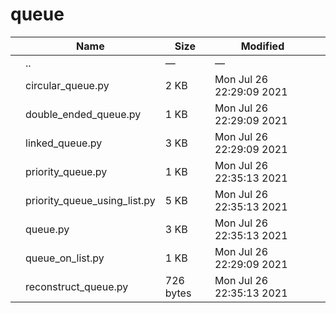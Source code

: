 # queue

<table><thead><tr class="header"><th></th><th>Name</th><th>Size</th><th>Modified</th><th></th></tr></thead><tbody><tr class="odd"><td></td><td><span class="goup">..</span></td><td>—</td><td>—</td><td></td></tr><tr class="even"><td></td><td><span class="name">circular_queue.py</span></td><td>2 KB</td><td>Mon Jul 26 22:29:09 2021</td><td></td></tr><tr class="odd"><td></td><td><span class="name">double_ended_queue.py</span></td><td>1 KB</td><td>Mon Jul 26 22:29:09 2021</td><td></td></tr><tr class="even"><td></td><td><span class="name">linked_queue.py</span></td><td>3 KB</td><td>Mon Jul 26 22:29:09 2021</td><td></td></tr><tr class="odd"><td></td><td><span class="name">priority_queue.py</span></td><td>1 KB</td><td>Mon Jul 26 22:35:13 2021</td><td></td></tr><tr class="even"><td></td><td><span class="name">priority_queue_using_list.py</span></td><td>5 KB</td><td>Mon Jul 26 22:35:13 2021</td><td></td></tr><tr class="odd"><td></td><td><span class="name">queue.py</span></td><td>3 KB</td><td>Mon Jul 26 22:35:13 2021</td><td></td></tr><tr class="even"><td></td><td><span class="name">queue_on_list.py</span></td><td>1 KB</td><td>Mon Jul 26 22:29:09 2021</td><td></td></tr><tr class="odd"><td></td><td><span class="name">reconstruct_queue.py</span></td><td>726 bytes</td><td>Mon Jul 26 22:35:13 2021</td><td></td></tr></tbody></table>
